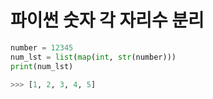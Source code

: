 # 파이썬 숫자 각 자리수 분리



```python
number = 12345
num_lst = list(map(int, str(number)))
print(num_lst)

>>> [1, 2, 3, 4, 5]
```

